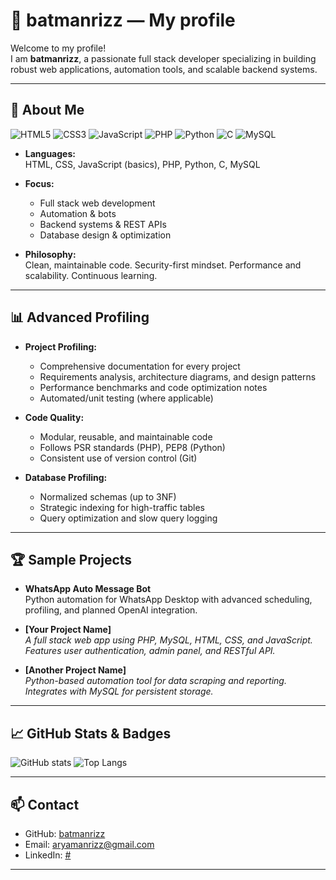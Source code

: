 # 👤 batmanrizz — My profile

Welcome to my profile!  
I am **batmanrizz**, a passionate full stack developer specializing in building robust web applications, automation tools, and scalable backend systems.

---

## 🚀 About Me

<p>
  <img src="https://img.icons8.com/color/32/000000/html-5.png" alt="HTML5"/>
  <img src="https://img.icons8.com/color/32/000000/css3.png" alt="CSS3"/>
  <img src="https://img.icons8.com/color/32/000000/javascript--v1.png" alt="JavaScript"/>
  <img src="https://img.icons8.com/officel/32/000000/php-logo.png" alt="PHP"/>
  <img src="https://img.icons8.com/color/32/000000/python--v2.png" alt="Python"/>
  <img src="https://img.icons8.com/color/32/000000/c-programming.png" alt="C"/>
  <img src="https://img.icons8.com/fluency/32/000000/mysql-logo.png" alt="MySQL"/>
</p>

- **Languages:**  
  HTML, CSS, JavaScript (basics), PHP, Python, C, MySQL

- **Focus:**  
  - Full stack web development
  - Automation & bots
  - Backend systems & REST APIs
  - Database design & optimization

- **Philosophy:**  
  Clean, maintainable code. Security-first mindset. Performance and scalability. Continuous learning.

---

## 📊 Advanced Profiling

- **Project Profiling:**  
  - Comprehensive documentation for every project
  - Requirements analysis, architecture diagrams, and design patterns
  - Performance benchmarks and code optimization notes
  - Automated/unit testing (where applicable)

- **Code Quality:**  
  - Modular, reusable, and maintainable code
  - Follows PSR standards (PHP), PEP8 (Python)
  - Consistent use of version control (Git)

- **Database Profiling:**  
  - Normalized schemas (up to 3NF)
  - Strategic indexing for high-traffic tables
  - Query optimization and slow query logging

---

## 🏆 Sample Projects

- **WhatsApp Auto Message Bot**  
  Python automation for WhatsApp Desktop with advanced scheduling, profiling, and planned OpenAI integration.

- **[Your Project Name]**  
  _A full stack web app using PHP, MySQL, HTML, CSS, and JavaScript. Features user authentication, admin panel, and RESTful API._

- **[Another Project Name]**  
  _Python-based automation tool for data scraping and reporting. Integrates with MySQL for persistent storage._

---

## 📈 GitHub Stats & Badges

![GitHub stats](https://github-readme-stats.vercel.app/api?username=batmanrizz&show_icons=true&theme=dracula)
![Top Langs](https://github-readme-stats.vercel.app/api/top-langs/?username=batmanrizz&layout=compact&theme=dracula)

---

## 📫 Contact

- GitHub: [batmanrizz](https://github.com/batmanrizz)
- Email: aryamanrizz@gmail.com
- LinkedIn: [#](https://www.linkedin.com/)

---


